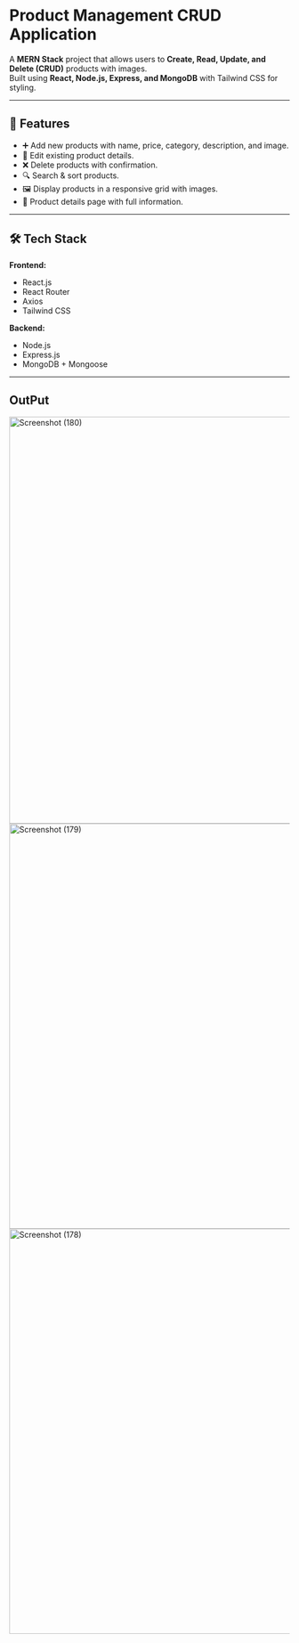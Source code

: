 #  Product Management CRUD Application

A **MERN Stack** project that allows users to **Create, Read, Update, and Delete (CRUD)** products with images.  
Built using **React, Node.js, Express, and MongoDB** with Tailwind CSS for styling.

---

## 🚀 Features
- ➕ Add new products with name, price, category, description, and image.
- 📝 Edit existing product details.
- ❌ Delete products with confirmation.
- 🔍 Search & sort products.
- 🖼️ Display products in a responsive grid with images.
- 📄 Product details page with full information.

---

## 🛠️ Tech Stack
**Frontend:**
- React.js
- React Router
- Axios
- Tailwind CSS

**Backend:**
- Node.js
- Express.js
- MongoDB + Mongoose

---


 ## OutPut
<img width="1366" height="731" alt="Screenshot (180)" src="https://github.com/user-attachments/assets/0991d453-b9b1-4a07-bafa-ac940da5a179" />
<img width="1366" height="728" alt="Screenshot (179)" src="https://github.com/user-attachments/assets/1d993867-ffef-47ab-8c34-575b7427f2a5" />
<img width="1366" height="728" alt="Screenshot (178)" src="https://github.com/user-attachments/assets/5c90fb6d-0102-48b6-9d52-ae1d506a3e03" />


